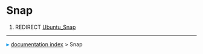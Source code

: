 # Snap
1.  REDIRECT [Ubuntu_Snap](Ubuntu_Snap.md)



---
![](images/Right_arrow.png) [documentation index](../README.md) > Snap
